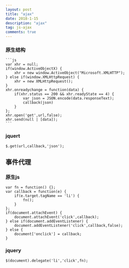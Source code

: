 ```yaml
---
layout: post
title: "ajax"
date: 2018-1-15
description: "ajax"
tag: js-ajax
comments: true
---
```


### 原生结构

	```js
	var xhr = null;
	if(window.ActiveObjectX) {
		xhr = new window.ActiveObject("Microsoft.XMLHTTP");
	} else if(window.XMLHttpRequest) {
		xhr = new XMLHttpRequest();
	}
	xhr.onreadychange = function(data) {
		if(xhr.status == 200 && xhr.readyState == 4) {
			var json = JSON.encode(data.responseText);
			callback(json)
		}
	};
	xhr.open('get',url,false);
	xhr.send(null | [data]);
	```

### jquert

`$.get(url,callback,'json');`

## 事件代理

### 原生js

	var fn = function() {};
	var callback = function(e) {
		if(e.target.tagName == 'li') {
			fn();
		}
	};
	if(document.attachEvent) {
		document.attachEvent('click',callback);
	} else if(document.addEventListener) {
		document.addEventListener('click',callback,false);
	} else {
		document['onclick'] = callback;
	}

### jquery

`$(document).delegate('li','click',fn);`